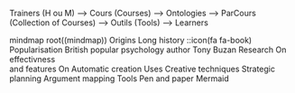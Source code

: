 Trainers (H ou M) --> Cours (Courses) --> Ontologies --> ParCours (Collection of Courses) --> Outils (Tools) --> Learners

mindmap
root((mindmap))
Origins
Long history
::icon(fa fa-book)
Popularisation
British popular psychology author Tony Buzan
Research
On effectivness<br/>and features
On Automatic creation
Uses
Creative techniques
Strategic planning
Argument mapping
Tools
Pen and paper
Mermaid
